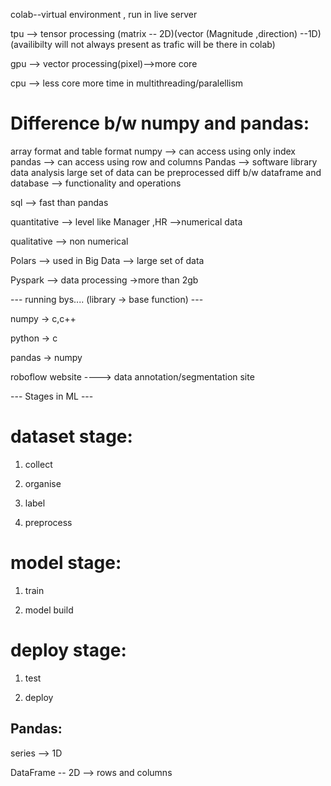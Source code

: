 colab--virtual environment , run in live server

tpu --> tensor processing (matrix -- 2D)(vector (Magnitude ,direction) --1D)(availibilty will not always present as trafic will be there in colab)

gpu --> vector processing(pixel)-->more core

cpu --> less core more time in multithreading/paralellism

# Difference b/w numpy and pandas:

array format and table format
numpy --> can access using only index
pandas --> can access using row and columns
Pandas --> software library data analysis large set of data can be preprocessed diff b/w dataframe and database --> functionality and operations

sql --> fast than pandas

quantitative --> level like Manager ,HR -->numerical data

qualitative --> non numerical

Polars --> used in Big Data --> large set of data

Pyspark --> data processing ->more than 2gb

--- running bys.... (library -> base function) ---

numpy -> c,c++

python -> c

pandas -> numpy

roboflow website ----> data annotation/segmentation site

--- Stages in ML ---

# dataset stage:

1. collect

2. organise
  
3. label
   
4. preprocess
   
# model stage:

1. train
   
2. model build
   
# deploy stage:

1. test
   
2. deploy
   
## Pandas:

series --> 1D

DataFrame -- 2D --> rows and columns
